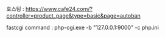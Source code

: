 호스팅 : https://www.cafe24.com/?controller=product_page&type=basic&page=autoban

fastcgi command : php-cgi.exe -b "127.0.0.1:9000" -c php.ini